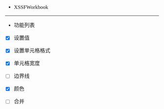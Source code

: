 <span  style="font-family: Simsun,serif; font-size: 17px; ">

- XSSFWorkbook

---

- 功能列表
- [x] 设置值
- [x] 设置单元格格式
- [x] 单元格宽度
- [ ] 边界线
- [x] 颜色
- [ ] 合并


</span>